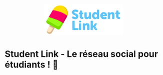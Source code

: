 <br/>
<p align="center">
    <a href="https://studentlink.fr" target="_blank">
        <img width="50%" src="https://github.com/StudentLink/.github/blob/main/profile/logo.png" alt="StudentLink logo">
    </a>
</p>

# Student Link - Le réseau social pour étudiants ! 🚀

<!--

**Here are some ideas to get you started:**

🙋‍♀️ A short introduction - what is your organization all about?
🌈 Contribution guidelines - how can the community get involved?
👩‍💻 Useful resources - where can the community find your docs? Is there anything else the community should know?
🍿 Fun facts - what does your team eat for breakfast?
🧙 Remember, you can do mighty things with the power of [Markdown](https://docs.github.com/github/writing-on-github/getting-started-with-writing-and-formatting-on-github/basic-writing-and-formatting-syntax)
-->
